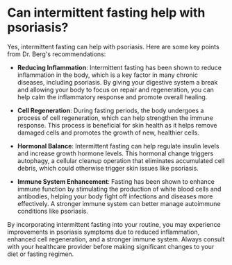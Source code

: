 # Can intermittent fasting help with psoriasis?

Yes, intermittent fasting can help with psoriasis. Here are some key points from Dr. Berg's recommendations:

- **Reducing Inflammation**: Intermittent fasting has been shown to reduce inflammation in the body, which is a key factor in many chronic diseases, including psoriasis. By giving your digestive system a break and allowing your body to focus on repair and regeneration, you can help calm the inflammatory response and promote overall healing.

- **Cell Regeneration**: During fasting periods, the body undergoes a process of cell regeneration, which can help strengthen the immune response. This process is beneficial for skin health as it helps remove damaged cells and promotes the growth of new, healthier cells.

- **Hormonal Balance**: Intermittent fasting can help regulate insulin levels and increase growth hormone levels. This hormonal change triggers autophagy, a cellular cleanup operation that eliminates accumulated cell debris, which could otherwise trigger skin issues like psoriasis.

- **Immune System Enhancement**: Fasting has been shown to enhance immune function by stimulating the production of white blood cells and antibodies, helping your body fight off infections and diseases more effectively. A stronger immune system can better manage autoimmune conditions like psoriasis.

By incorporating intermittent fasting into your routine, you may experience improvements in psoriasis symptoms due to reduced inflammation, enhanced cell regeneration, and a stronger immune system. Always consult with your healthcare provider before making significant changes to your diet or fasting regimen.